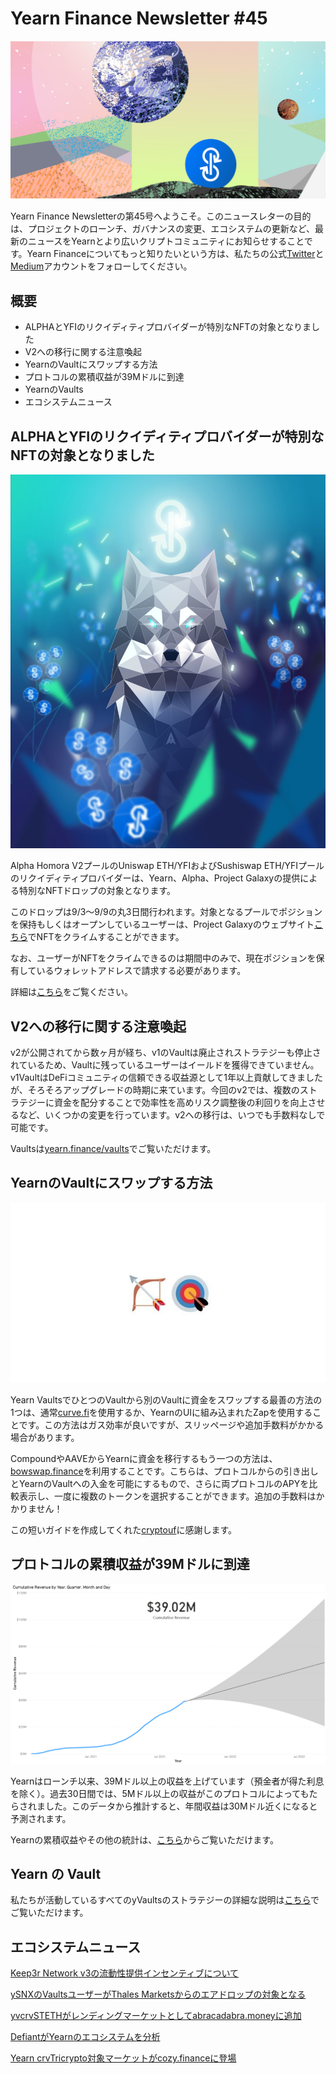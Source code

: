 # Yearn Finance Newsletter #45

![](image1.jfif)

Yearn Finance Newsletterの第45号へようこそ。このニュースレターの目的は、プロジェクトのローンチ、ガバナンスの変更、エコシステムの更新など、最新のニュースをYearnとより広いクリプトコミュニティにお知らせすることです。Yearn Financeについてもっと知りたいという方は、私たちの公式[Twitter](https://twitter.com/iearnfinance)と[Medium](https://medium.com/iearn)アカウントをフォローしてください。

## **概要**

- ALPHAとYFIのリクイディティプロバイダーが特別なNFTの対象となりました
- V2への移行に関する注意喚起
- YearnのVaultにスワップする方法
- プロトコルの累積収益が39Mドルに到達
- YearnのVaults
- エコシステムニュース

## **ALPHAとYFIのリクイディティプロバイダーが特別なNFTの対象となりました**

![](image2.jfif)

Alpha Homora V2プールのUniswap ETH/YFIおよびSushiswap ETH/YFIプールのリクイディティプロバイダーは、Yearn、Alpha、Project Galaxyの提供による特別なNFTドロップの対象となります。

このドロップは9/3～9/9の丸3日間行われます。対象となるプールでポジションを保持もしくはオープンしているユーザーは、Project Galaxyのウェブサイト[こちら](https://galaxy.eco/AlphaFinanceLab/campaign/117)でNFTをクライムすることができます。

なお、ユーザーがNFTをクライムできるのは期間中のみで、現在ポジションを保有しているウォレットアドレスで請求する必要があります。

詳細は[こちら](https://twitter.com/AlphaFinanceLab/status/1433689307152195591)をご覧ください。

## **V2への移行に関する注意喚起**

v2が公開されてから数ヶ月が経ち、v1のVaultは廃止されストラテジーも停止されているため、Vaultに残っているユーザーはイールドを獲得できていません。v1VaultはDeFiコミュニティの信頼できる収益源として1年以上貢献してきましたが、そろそろアップグレードの時期に来ています。今回のv2では、複数のストラテジーに資金を配分することで効率性を高めリスク調整後の利回りを向上させるなど、いくつかの変更を行っています。v2への移行は、いつでも手数料なしで可能です。

Vaultsは[yearn.finance/vaults](https://yearn.finance/vaults)でご覧いただけます。

## **YearnのVaultにスワップする方法**

![](image3.jfif)

Yearn VaultsでひとつのVaultから別のVaultに資金をスワップする最善の方法の1つは、通常[curve.fi](https://curve.fi/)を使用するか、YearnのUIに組み込まれたZapを使用することです。この方法はガス効率が良いですが、スリッページや追加手数料がかかる場合があります。

CompoundやAAVEからYearnに資金を移行するもう一つの方法は、[bowswap.finance](https://bowswap.finance/)を利用することです。こちらは、プロトコルからの引き出しとYearnのVaultへの入金を可能にするもので、さらに両プロトコルのAPYを比較表示し、一度に複数のトークンを選択することができます。追加の手数料はかかりません！

この短いガイドを作成してくれた[cryptouf](https://twitter.com/cryptouf)に感謝します。

## **プロトコルの累積収益が39Mドルに到達**

![](image4.png)

Yearnはローンチ以来、39Mドル以上の収益を上げています（預金者が得た利息を除く）。過去30日間では、5Mドル以上の収益がこのプロトコルによってもたらされました。このデータから推計すると、年間収益は30Mドル近くになると予測されます。

Yearnの累積収益やその他の統計は、[こちら](https://www.yfistats.com/)からご覧いただけます。

## **Yearn の Vault**

私たちが活動しているすべてのyVaultsのストラテジーの詳細な説明は[こちら](https://medium.com/yearn-state-of-the-vaults/the-vaults-at-yearn-9237905ffed3)でご覧いただけます。

## **エコシステムニュース**

[Keep3r Network v3の流動性提供インセンティブについて](https://twitter.com/AndreCronjeTech/status/1434125562281332737)

[ySNXのVaultsユーザーがThales Marketsからのエアドロップの対象となる](https://twitter.com/thalesmarket/status/1434889906657144834)

[yvcrvSTETHがレンディングマーケットとしてabracadabra.moneyに追加](https://twitter.com/MIM_Spell/status/1430975000350281732?s=20)

[DefiantがYearnのエコシステムを分析](https://thedefiant.io/yearn-finance-ecosystem-breakdown-pushing-the-boundaries-of-human-coordination/)

[Yearn crvTricrypto対象マーケットがcozy.financeに登場](https://twitter.com/cozyfinance/status/1433602125792038913)

